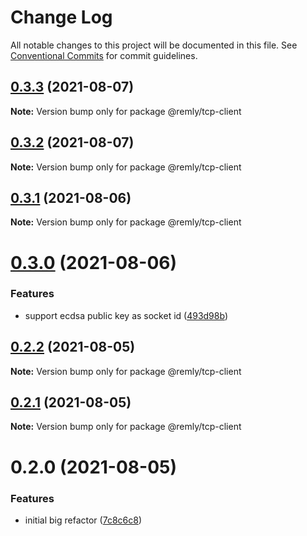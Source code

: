# Change Log

All notable changes to this project will be documented in this file.
See [Conventional Commits](https://conventionalcommits.org) for commit guidelines.

## [0.3.3](https://gitr.net/mindary/remly/compare/@remly/tcp-client@0.3.2...@remly/tcp-client@0.3.3) (2021-08-07)

**Note:** Version bump only for package @remly/tcp-client





## [0.3.2](https://gitr.net/mindary/remly/compare/@remly/tcp-client@0.3.1...@remly/tcp-client@0.3.2) (2021-08-07)

**Note:** Version bump only for package @remly/tcp-client





## [0.3.1](https://gitr.net/mindary/remly/compare/@remly/tcp-client@0.3.0...@remly/tcp-client@0.3.1) (2021-08-06)

**Note:** Version bump only for package @remly/tcp-client





# [0.3.0](https://gitr.net/mindary/remly/compare/@remly/tcp-client@0.2.2...@remly/tcp-client@0.3.0) (2021-08-06)


### Features

* support ecdsa public key as socket id ([493d98b](https://gitr.net/mindary/remly/commits/493d98b2f924ae1c5dbf25ef5603082c3f35f928))





## [0.2.2](https://gitr.net/mindary/remly/compare/@remly/tcp-client@0.2.1...@remly/tcp-client@0.2.2) (2021-08-05)

**Note:** Version bump only for package @remly/tcp-client





## [0.2.1](https://gitr.net/mindary/remly/compare/@remly/tcp-client@0.2.0...@remly/tcp-client@0.2.1) (2021-08-05)

**Note:** Version bump only for package @remly/tcp-client





# 0.2.0 (2021-08-05)


### Features

* initial big refactor ([7c8c6c8](https://gitr.net/mindary/remly/commits/7c8c6c813f12b4d686b4f59feab4c4abc01e30e6))
